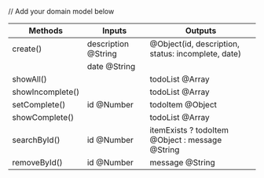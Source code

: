 // Add your domain model below

| Methods          | Inputs              | Outputs                                            |
| ---------------- | ------------------- | -------------------------------------------------- |
| create()         | description @String | @Object(id, description, status: incomplete, date) |
|                  | date @String        |                                                    |
| showAll()        |                     | todoList @Array                                    |
| showIncomplete() |                     | todoList @Array                                    |
| setComplete()    | id @Number          | todoItem @Object                                   |
| showComplete()   |                     | todoList @Array                                    |
| searchById()     | id @Number          | itemExists ? todoItem @Object : message @String    |
| removeById()     | id @Number          | message @String                                    |
